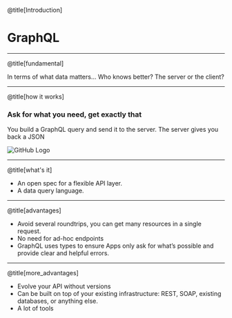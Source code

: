 @title[Introduction]

# GraphQL

---

@title[fundamental]

In terms of what data matters... Who knows better? The server or the client?

---

@title[how it works]

### Ask for what you need, get exactly that
You build a GraphQL query and send it to the server.
The server gives you back a JSON

![GitHub Logo](https://scontent-frx5-1.xx.fbcdn.net/v/t39.2365-6/11891339_452528061601395_1389717909_n.jpg?oh=7ca3501484468bba5f411384c7c40ebc&oe=5A9A203C)

---

@title[what's it]

* An open spec for a flexible API layer.
* A data query language.

---

@title[advantages]

* Avoid several roundtrips, you can get many resources in a single request.
* No need for ad-hoc endpoints
* GraphQL uses types to ensure Apps only ask for what’s possible and provide clear and helpful errors.

---

@title[more_advantages]

* Evolve your API without versions
* Can be built on top of your existing infrastructure: REST, SOAP, existing databases, or anything else.
* A lot of tools
